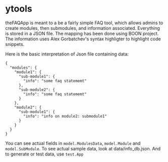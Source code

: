 # ytools
theFAQApp is meant to a be a fairly simple FAQ tool, which allows admins to create modules, then submodules, and information associated.
Everything is stored in a JSON file. The mapping has been done using BOON project.
The information uses Alex Gorbatchev's syntax highligter to highlight code snippets.

Here is the basic interpretation of Json file containing data:


    {
      "modules": {
        "module1": {
          "sub-module1": {
            "info": "some faq statememt"
          },
          "sub-module2": {
            "info": "some faq statememt"
          }
        },
        "module2": {
          "sub-module1": {
            "info": "info on module2: submodule1"
          }
        }
      }
    }


You can see actual fields in `model.ModulesData`, `model.Module` and `model.SubModule`.
To see actual sample data, look at data/info_db.json.
And to generate or test data, use `test.App`
